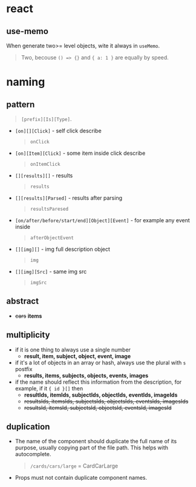 # react

## use-memo

When generate two>= level objects, wite it always in `useMemo`.

> Two, becouse `() => {}` and `{ a: 1 }` are equally by speed.

# naming

## pattern

> `[prefix][Is][Type]`.

- `[on][][Click]` - self click describe
  > `onClick`
- `[on][Item][Click]` - some item inside click describe
  > `onItemClick`
- `[][results][]` - results
  > `results`
- `[][results][Parsed]` - results after parsing
  > `resultsParesed`
- `[on/after/before/start/end][Object][Event]` - for example any event inside
  > `afterObjectEvent`
- `[][img][]` - img full description object
  > `img`
- `[][img][Src]` - same img src
  > `imgSrc`

## abstract

- ~~cars~~ __items__

## multiplicity

- if it is one thing to always use a single number
  - __result, item, subject, object, event, image__
- if it's a lot of objects in an array or hash, always use the plural with `s` postfix
  - __results, items, subjects, objects, events, images__
- if the name should reflect this information from the description, for example, if it `{ id }[]` then
  - __resultIds, itemIds, subjectIds, objectIds, eventIds, imageIds__
  - ~~resultsIds, itemsIds, subjectsIds, objectsIds, eventsIds, imagesIds~~
  - ~~resultsId, itemsId, subjectsId, objectsId, eventsId, imagesId~~

## duplication

- The name of the component should duplicate the full name of its purpose, usually copying part of the file path. This helps with autocomplete.
  > `/cards/cars/large` = CardCarLarge
- Props must not contain duplicate component names.
